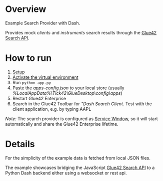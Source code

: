 # Overview
Example Search Provider with Dash.

Provides mock *clients* and *instruments* search results through the [Glue42 Search API]().

# How to run

1. [Setup](''./../../../README.md#setup)
2. [Activate the virtual environment]('./../../../README.md#virtual-environment-activation') 
3. Run `python app.py`
4. Paste the *apps-config.json* to your local store (usually *%LocalAppData%\Tick42\GlueDesktop\config\apps*)
5. Restart Glue42 Enterprise
6. Search in the Glue42 Toolbar for *"Dash Search Client*. Test with the client application, e.g. by typing AAPL

*Note:* The search provider is configured as [Service Window](https://docs.glue42.com/glue42-concepts/glue42-platform-features/index.html#service_windows), so it will start automatically and share the Glue42 Enterprise lifetime.

# Details

For the simplicity of the example data is fetched from local JSON files.

The example showcases bridging the JavaScript [Glue42 Search API]() to a Python Dash backend either using a websocket or rest api. 
